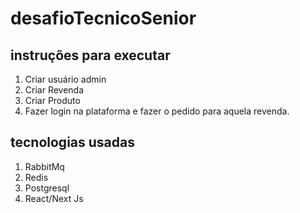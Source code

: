 # desafioTecnicoSenior

## instruções para executar
1. Criar usuário admin
2. Criar Revenda
3. Criar Produto
4. Fazer login na plataforma e fazer o pedido para aquela revenda.

## tecnologias usadas
1. RabbitMq
2. Redis
3. Postgresql
4. React/Next Js